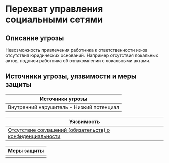 # Перехват управления социальными сетями

## Описание угрозы
Невозможность привлечения работника к ответственности из-за отсутствия юридических оснований. Например отсутствия локальных актов, подписи работника об ознакомлении с локальными актами.


## Источники угрозы, уязвимости и меры защиты
|Источники угрозы|
|-|
|Внутренний нарушитель - Низкий потенциал|

|Уязвимость|
|--------|
|[Отсутствие соглашений (обязательств) о конфиденциальности](/vkr/vulnerabilities/page8)|


|Меры защиты|
|--------|
||